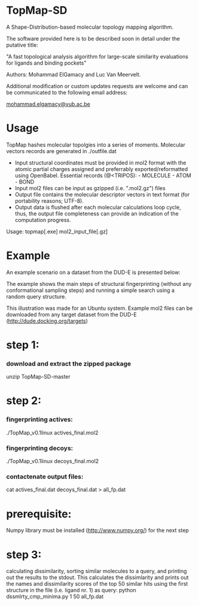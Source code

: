 TopMap-SD
=========

A Shape-Distribution-based molecular topology mapping algorithm.


The software provided here is to be described soon in detail under the putative title:

"A fast topological analysis algorithm for large-scale similarity evaluations for ligands
and binding pockets"

Authors: Mohammad ElGamacy and Luc Van Meervelt.



Additional modification or custom updates requests are welcome and can
be communicated to the following email address: 

mohammad.elgamacy@vub.ac.be

Usage
=====

TopMap hashes molecular topolgies into a series of moments.
Molecular vectors records are generated in ./outfile.dat

- Input structural coordinates must be provided in mol2 format
    with the atomic partial charges assigned and preferrably
    exported/reformatted using OpenBabel.
    Essential records (@<TRIPOS):
        - MOLECULE
        - ATOM
        - BOND
- Input mol2 files can be input as gzipped (i.e. ".mol2.gz") files
- Output file contains the molecular descriptor vectors
    in text format (for portability reasons; UTF-8).
- Output data is flushed after each molecular calculations loop
    cycle, thus, the output file completeness can provide an
    indication of the computation progress.

Usage:
topmap[.exe] mol2_input_file[.gz]

Example
=======

An example scenario on a dataset from the DUD-E is presented below:

The example shows the main steps of structural fingerprinting (without any conformational sampling steps) and running a simple search using a random query structure.

This illustration was made for an Ubuntu system. Example mol2 files can be downloaded from any target dataset from the DUD-E (http://dude.docking.org/targets)

# step 1:
### download and extract the zipped package
unzip TopMap-SD-master

# step 2:
### fingerprinting actives:
./TopMap_v0.1linux actives_final.mol2 
### fingerprinting decoys:
./TopMap_v0.1linux decoys_final.mol2 
### contactenate output files:

cat actives_final.dat decoys_final.dat > all_fp.dat

# prerequisite:
Numpy library must be installed (http://www.numpy.org/) for the next step

# step 3:
calculating dissimilarity, sorting similar molecules to a query, and printing out the results to the stdout. This calculates the dissimlarity and prints out the names and dissimilarity scores of the top 50 similar hits using the first structure in the file (i.e. ligand nr. 1) as query:
python dssmlrty_cmp_minima.py 1 50 all_fp.dat
